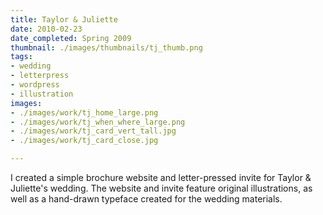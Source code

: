 ```yaml
---
title: Taylor & Juliette
date: 2010-02-23
date_completed: Spring 2009
thumbnail: ./images/thumbnails/tj_thumb.png
tags:
- wedding
- letterpress
- wordpress
- illustration
images:
- ./images/work/tj_home_large.png
- ./images/work/tj_when_where_large.png
- ./images/work/tj_card_vert_tall.jpg
- ./images/work/tj_card_close.jpg

---
```


I created a simple brochure website and letter-pressed invite for Taylor & Juliette's wedding. The website and invite feature original illustrations, as well as a hand-drawn typeface created for the wedding materials.
